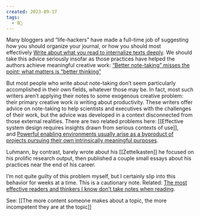 ```yaml
---
created: 2023-09-17
tags:
  - 0🌲
---
```

Many bloggers and “life-hackers” have made a full-time job of suggesting how you should organize your journal, or how you should most effectively [Write about what you read to internalize texts deeply](https://notes.andymatuschak.org/zB74H9CuWrosEuqve7jZyCo). We should take this advice seriously insofar as those practices have helped the authors achieve meaningful creative work: [“Better note-taking” misses the point; what matters is “better thinking”](https://notes.andymatuschak.org/zAf4oNSV9qB38ncSvYEZGAb)

But most people who write about note-taking don’t seem particularly accomplished in their own fields, whatever those may be. In fact, most such writers aren’t applying their notes to some exogenous creative problem: their primary creative work _is_ writing about productivity. These writers offer advice on note-taking to help scientists and executives with the challenges of their work, but the advice was developed in a context disconnected from those external realities. There are two related problems here: [[Effective system design requires insights drawn from serious contexts of use]], and [Powerful enabling environments usually arise as a byproduct of projects pursuing their own intrinsically meaningful purposes](https://notes.andymatuschak.org/z2huUCj3ko99HdzFcmEDfZD).

Luhmann, by contrast, barely wrote about his [[Zettelkasten]] he focused on his prolific research output, then published a couple small essays about his practices near the end of his career.

I’m not quite guilty of this problem myself, but I certainly slip into this behavior for weeks at a time. This is a cautionary note. Related: [The most effective readers and thinkers I know don’t take notes when reading](https://notes.andymatuschak.org/z12PGwFx275xTmGHazNgQbn).

See: [[The more content someone makes about a topic, the more incompetent they are at the topic]]
